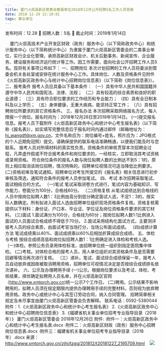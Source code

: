 ```yaml
---
title: 厦门火炬高新区管委会委属单位2018年12月公开招聘5名工作人员简章
date: 2018-12-29 22:10:01
tags: 事业单位
---
```

发布时间：12.28   🌟   招聘人数：5名   🌈   截止时间：2019年1月14日
<!-- more -->

 
 
厦门火炬高技术产业开发区财政（政务）服务中心（以下简称政务中心）和统计服务中心（以下简称统计中心）为隶属于厦门火炬高新区管委会的二类事业单位，实行企业化管理，承担高新区财政会计、机关后勤事务、新闻宣传、企业服务、建设服务和经济运行统计等工作。因工作需要，面向社会公开招聘工作人员5名。现将有关事项公布如下：
一、招聘岗位
本次计划招聘的工作人员将委派到管委会机关各处室或安排在统计服务中心工作。具体岗位、人数及资格条件见附件《火炬高新区政务中心与统计中心招聘岗位信息表》（以下简称《岗位信息表》）。
二、报考条件
报考人员应具备以下基本条件：
（一）具有中华人民共和国国籍并遵守中华人民共和国宪法、法律、法规；
（二）具有较高的综合素质和良好的职业道德；
（三）具有符合职位要求的工作经历和专业能力；
（四）具有全日制本科及以上学历；
（五）身体健康，无重大疾病，能坚持正常工作；
（六）具有招聘岗位所要求的其它资格条件。
三、报名办法
本次招聘采取网络报名方式，每人限报一个岗位。报名时间为：2018年12月26日至2019年1月14日。
(一)提交报名信息。报考人员下载附件《火炬高新区政务中心和统计中心考生报名表》（以下简称《报名表》），如实填写完整信息后于报名时间内通过邮件（邮箱地址为：hj_wangdf@xm.gov.cn，文件名称应为：岗位编号+姓名，照片应为：JPG格式的个人近期免冠照）提交。请确保提供的联系电话准确畅通，以便我们能及时与您联系。
报考人员对所填材料的真实性负责。资格条件的审核贯穿本次招聘全过程，凡弄虚作假或不符合报考条件和岗位要求的，一经核实，立即取消其考试资格或录用资格。
符合岗位条件的报名人数与岗位拟聘人数的比例达不到5：1的，原则上相应取消该岗位招聘，情况特殊的，招聘单位视情况可适当降低比例要求。
(二)资格初审及笔试通知。招聘单位对考生所提交的《报名表》相关信息进行初步审核及筛选，通知符合条件的报考人员参加笔试。
四、考试
本次招聘采取笔试、面试相结合的方式。
（一)笔试
笔试采取闭卷方式进行，笔试内容为基础知识、写作能力，卷面分为100分，合格线60分。
（二)资格复核
从笔试成绩达到合格线的人员中按岗位拟聘人数1：3比例由高分到低分确定面试人选，不足1：3的，按实际人数确定。所有拟进入面试人选由招聘单位组织现场资格条件复核。资格复核需提供以下材料：身份证、户口本、毕业证、学位证及岗位资格条件要求的其它材料。
(三)面试
1.面试满分为100分，合格线为60分；按岗位拟聘人数1:1比例进入面试的人员面试合格成绩不得低于70分。
2.面试采用结构化面试方式，主要测评报考人员的综合素质，由面试考官当场打分，当场公布面试成绩。
（四)成绩计算方法
笔试成绩乘以40%、面试成绩乘以60%后相加折算成综合成绩。
五、体检与考核
按综合成绩高低和岗位拟招聘人数1：1比例确定进入体检和考核人选。
（一)体检。参照公务员录用体检标准，由招聘单位统一组织到指定医院集中体检。
(二)考核。对体检合格的报考人员，用人单位组织对其资格条件及是否需要回避等情况再次进行复核。
（三）递补。笔试、面试综合成绩保留一年，报考人员自动放弃或因故被取消聘用资格，招聘单位可视情况决定是否按综合成绩排名依次递补。
六、公示及办理聘用手续
(一)公示。根据岗位要求以及考试、体检、考核结果，择优确定拟聘用人员名单，并在火炬高新区官网（http://www.xmtorch.gov.cn)统一公示7个工作日。
(二)聘用。公示结果不影响聘用的，拟聘人员须在规定期限内提供办理聘用手续的完整材料，否则视为放弃聘用资格。政务中心或统计中心与其签订劳动合同，纳入合同管理。
招聘简章相关规定及未尽事宜由厦门火炬高新区管委会负责解释。
联系电话：0592-5380044
附件：1.《火炬高新区政务中心和统计中心考生报名表》
2.《火炬高新区政务中心和统计中心招聘岗位信息表》
3.《福建省机关事业单位招考专业指导目录（2018年）》
厦门火炬高新区管委会
2018年12月26日
附件:
·附件一：火炬高新区政务中心和统计中心考生报名表.docx
·附件二：火炬高新区财政（政务）服务中心招聘岗位信息表.docx
·附件三：福建省机关事业单位招考专业指导目录（2018年）.docx
来源：
http://www.xmtorch.gov.cn/zjhj/tzgg/201812/t20181227_2195709.html
 
 ![](https://cdn.weiweiblog.cn/20181015134814.png)